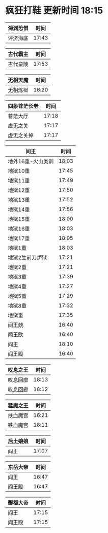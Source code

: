 # 疯狂打鞋 更新时间 18:15

| 深渊恐惧   | 时间    |
|--------|-------|
| 评济海底 | 17:43 |

| 古代霸主   | 时间    |
|--------|-------|
| 古代皇陵 | 17:53 |

| 无相天魔   | 时间    |
|--------|-------|
| 无相炼狱 | 16:20 |

| 四象苍茫长老   | 时间    |
|--------|-------|
| 苍茫大厅 | 17:18 |
| 虚无之关 | 17:17 |
| 虚无之关掉 | 17:17 |

| 间王   | 时间    |
|--------|-------|
| 地外16重-火山类训 | 18:03 |
| 地狱10重 | 17:45 |
| 地狱11重 | 17:49 |
| 地狱12重 | 17:50 |
| 地狱13重 | 17:52 |
| 地狱14重 | 17:56 |
| 地狱15重 | 18:00 |
| 地狱16重 | 18:03 |
| 地狱17重 | 18:05 |
| 地狱1重 | 18:03 |
| 地狱2生前刀炉狱 | 17:21 |
| 地狱2重 | 17:21 |
| 地狱3重 | 17:39 |
| 地狱4重 | 17:27 |
| 地狱5重 | 17:29 |
| 地狱8重 | 17:32 |
| 地狱重 | 17:35 |
| 间王兢 | 16:40 |
| 闻王欧 | 16:40 |
| 阎王 | 18:10 |
| 阎王殿 | 16:40 |

| 叹息之王   | 时间    |
|--------|-------|
| 叹息回廓 | 18:13 |
| 叹息回廊 | 18:12 |

| 猛魔之王   | 时间    |
|--------|-------|
| 扶血魔宫 | 16:21 |
| 铁血魔宫 | 18:11 |

| 后土娘娘   | 时间    |
|--------|-------|
| 阎王 | 17:07 |

| 东岳大帝   | 时间    |
|--------|-------|
| 阎王 | 16:47 |
| 阎王殿 | 16:47 |

| 酆都大帝   | 时间    |
|--------|-------|
| 阎王 | 17:15 |
| 阎王殿 | 17:15 |